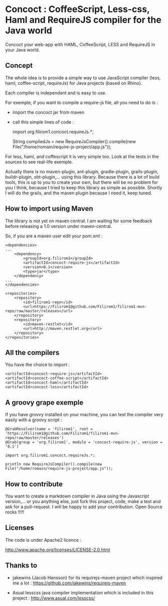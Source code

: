 Concoct : CoffeeScript, Less-css, Haml and RequireJS compiler for the Java world
================================================================================

Concoct your web-app with HAML, CoffeeScript, LESS and RequireJS in your Java world.


Concept
-------

The whole idea is to provide a simple way to use JavaScript compiler (less, haml, coffee-script, requireJs) for Java projects (based on Rhino).

Each compiler is independant and is easy to use.

For exemple, if you want to compile a require-js file, all you need to do is : 
  - import the concoct jar from maven
  - call this simple lines of code : 

    import org.filirom1.concoct.requireJs.*;
    
    String compiledJs = new RequireJsCompiler().compile(new File("/home/romain/require-js-project/app.js"));


For less, haml, and coffescript it is very simple too. Look at the tests in the sources to see real-life exemple.


Actually there is no maven-plugin, ant-plugin, gradle-plugin, grails-plugin, buildr-plugin, sbt-plugin,... using this library. Because there is a lot of build tools, this is up to you to create your own, but there will be no problem for you I think, because I tried to keep this library as simple as possible.
Shortly I will do the grails, and the maven plugin because I need it, keep tuned.



How to import using Maven
-------------------------

The library is not yet on maven central. I am waiting for some feedback before releasing a 1.0 version under maven-central.

So, if you are a maven user edit your pom.xml : 

    <dependencies>
    ...
        <dependency>
            <groupId>org.filirom1</groupId>
            <artifactId>concoct-require-js</artifactId>
            <version>0.1</version>
            <type>jar</type>
        </dependency>
    ...
    </dependencies>

    <repositories>
        <repository>
            <id>filirom1-repo</id>
            <url>https://Filirom1@github.com/Filirom1/filirom1-mvn-repo/raw/master/releases</url>
        </repository>
        <repository>
            <id>maven-restlet</id>
            <url>http://maven.restlet.org</url>
        </repository>
    </repositories>



All the compilers
-----------------

You have the choice to import : 

    <artifactId>concoct-require-js</artifactId>
    <artifactId>concoct-coffee-script</artifactId>
    <artifactId>concoct-haml</artifactId>
    <artifactId>concoct-less</artifactId> 


A groovy grape exemple
----------------------

If you have grovvy installed on your machine, you can test the compiler very easily with a groovy script : 

    @GrabResolver(name = 'filirom1', root = 'https://Filirom1@github.com/Filirom1/filirom1-mvn-repo/raw/master/releases')
    @Grab(group = 'org.filirom1', module = 'concoct-require-js', version = '0.1')

    import org.filirom1.concoct.requireJs.*;

    println new RequireJsCompiler().compile(new File("/home/romain/require-js-project/app.js"));


How to contribute
-----------------

You want to create a markdown compiler in Java using the Javascript version,... or you anything else, just fork this project, code, make a test and ask for a pull-request.
I will be happy to add your contribution. Open Source rocks !!!!!


Licenses
--------
The code is under Apache2 licence : 

<http://www.apache.org/licenses/LICENSE-2.0.html>


Thanks to
---------

 - jakewins (Jacob Hansson) for its requirejs-maven project which inspired me a lot :
<https://github.com/jakewins/requirejs-maven>

 - Asual lesscss java compiler implementation which is included in this project :
<http://www.asual.com/lesscss/>
